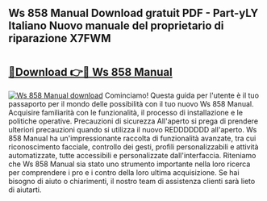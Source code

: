 ## Ws 858 Manual Download gratuit PDF - Part-yLY Italiano Nuovo manuale del proprietario di riparazione X7FWM

# <h2><a href="http://dfdmos.blite.top/?on=Ws+858+Manual">🔗Download 👉🔴 Ws 858 Manual</a></h2>

[![Ws 858 Manual download](https://i.imgur.com/lujVjoI.png)](http://dfdmos.blite.top/?on=Ws+858+Manual)
Cominciamo! Questa guida per l'utente è il tuo passaporto per il mondo delle possibilità con il tuo nuovo Ws 858 Manual. Acquisire familiarità con le funzionalità, il processo di installazione e le politiche operative. Precauzioni di sicurezza All'aperto si prega di prendere ulteriori precauzioni quando si utilizza il nuovo REDDDDDDD all'aperto. Ws 858 Manual ha un'impressionante raccolta di funzionalità avanzate, tra cui riconoscimento facciale, controllo dei gesti, profili personalizzabili e attività automatizzate, tutte accessibili e personalizzate dall'interfaccia. Riteniamo che Ws 858 Manual sia stato uno strumento importante nella loro ricerca per comprendere i pro e i contro della loro ultima acquisizione. Se hai bisogno di aiuto o chiarimenti, il nostro team di assistenza clienti sarà lieto di aiutarti.
